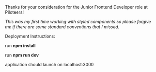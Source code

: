 Thanks for your consideration for the Junior Frontend Developer role at Piloteers!

*This was my first time working with styled components so please forgive me if there are some standard conventions that I missed.*


Deployment Instructions:

run **npm install**

run **npm run dev**

application should launch on localhost:3000
